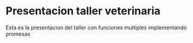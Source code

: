 # Presentacion taller veterinaria

Esta es la presentacion del taller con funciones multiples implementando promesas
